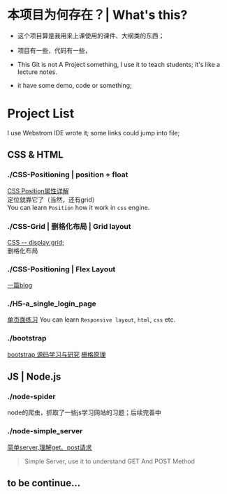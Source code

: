 # 本项目为何存在？| What's this?
* 这个项目算是我用来上课使用的课件、大纲类的东西；
* 项目有一些，代码有一些，

* This Git is not A Project something, I use it to teach students; it's like a lecture notes.
* it have some demo, code or something;

# Project List
I use Webstrom IDE wrote it; some links could jump into file;
## CSS & HTML
### ./CSS-Positioning | position + float 
[CSS Position属性详解](./CSS-Positioning/Readme.md)  
定位就靠它了（当然，还有grid）  
You can learn `Position` how it work in `css` engine.

### ./CSS-Grid | 删格化布局 | Grid layout
[CSS -- display:grid;](./CSS-Grid/Readme.md)  
删格化布局

### ./CSS-Positioning | Flex Layout
[一篇blog](https://www.cnblogs.com/myzhibie/p/4318904.html)  


### ./H5-a_single_login_page
[单页面练习](./H5-a_single_login_page/Readme.md)
You can learn `Responsive layout`, `html`, `css` etc.

### ./bootstrap
[bootstrap 源码学习与研究](./bootstrap/Readme.md)
[栅格原理](https://www.cnblogs.com/suwings/p/6079178.html)

## JS | Node.js

### ./node-spider
node的爬虫，抓取了一些js学习网站的习题；后续完善中

### ./node-simple_server
[简单server,理解get、post请求](./node-simple_server/Readme.md)
> Simple Server, use it to understand GET And POST Method



## to be continue...